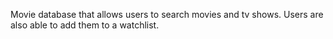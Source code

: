 Movie database that allows users to search movies and tv shows. Users are also able to add them to a watchlist.

